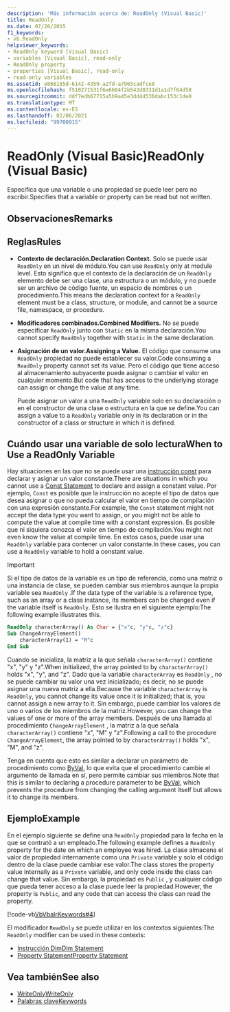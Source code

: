 ```yaml
---
description: 'Más información acerca de: ReadOnly (Visual Basic)'
title: ReadOnly
ms.date: 07/20/2015
f1_keywords:
- vb.ReadOnly
helpviewer_keywords:
- ReadOnly keyword [Visual Basic]
- variables [Visual Basic], read-only
- ReadOnly property
- properties [Visual Basic], read-only
- read-only variables
ms.assetid: e868185d-6142-4359-a2fd-a7965cadfce8
ms.openlocfilehash: f510271531f6e6604f2b542d8331d1a1d7f64d58
ms.sourcegitcommit: ddf7edb67715a5b9a45e3dd44536dabc153c1de0
ms.translationtype: MT
ms.contentlocale: es-ES
ms.lasthandoff: 02/06/2021
ms.locfileid: "99700915"
---
```

# <a name="readonly-visual-basic"></a><span data-ttu-id="5dfbe-103">ReadOnly (Visual Basic)</span><span class="sxs-lookup"><span data-stu-id="5dfbe-103">ReadOnly (Visual Basic)</span></span>

<span data-ttu-id="5dfbe-104">Especifica que una variable o una propiedad se puede leer pero no escribir.</span><span class="sxs-lookup"><span data-stu-id="5dfbe-104">Specifies that a variable or property can be read but not written.</span></span>

## <a name="remarks"></a><span data-ttu-id="5dfbe-105">Observaciones</span><span class="sxs-lookup"><span data-stu-id="5dfbe-105">Remarks</span></span>

## <a name="rules"></a><span data-ttu-id="5dfbe-106">Reglas</span><span class="sxs-lookup"><span data-stu-id="5dfbe-106">Rules</span></span>

- <span data-ttu-id="5dfbe-107">**Contexto de declaración.**</span><span class="sxs-lookup"><span data-stu-id="5dfbe-107">**Declaration Context.**</span></span> <span data-ttu-id="5dfbe-108">Solo se puede usar `ReadOnly` en un nivel de módulo.</span><span class="sxs-lookup"><span data-stu-id="5dfbe-108">You can use `ReadOnly` only at module level.</span></span> <span data-ttu-id="5dfbe-109">Esto significa que el contexto de la declaración de un `ReadOnly` elemento debe ser una clase, una estructura o un módulo, y no puede ser un archivo de código fuente, un espacio de nombres o un procedimiento.</span><span class="sxs-lookup"><span data-stu-id="5dfbe-109">This means the declaration context for a `ReadOnly` element must be a class, structure, or module, and cannot be a source file, namespace, or procedure.</span></span>

- <span data-ttu-id="5dfbe-110">**Modificadores combinados.**</span><span class="sxs-lookup"><span data-stu-id="5dfbe-110">**Combined Modifiers.**</span></span> <span data-ttu-id="5dfbe-111">No se puede especificar `ReadOnly` junto con `Static` en la misma declaración.</span><span class="sxs-lookup"><span data-stu-id="5dfbe-111">You cannot specify `ReadOnly` together with `Static` in the same declaration.</span></span>

- <span data-ttu-id="5dfbe-112">**Asignación de un valor.**</span><span class="sxs-lookup"><span data-stu-id="5dfbe-112">**Assigning a Value.**</span></span> <span data-ttu-id="5dfbe-113">El código que consume una `ReadOnly` propiedad no puede establecer su valor.</span><span class="sxs-lookup"><span data-stu-id="5dfbe-113">Code consuming a `ReadOnly` property cannot set its value.</span></span> <span data-ttu-id="5dfbe-114">Pero el código que tiene acceso al almacenamiento subyacente puede asignar o cambiar el valor en cualquier momento.</span><span class="sxs-lookup"><span data-stu-id="5dfbe-114">But code that has access to the underlying storage can assign or change the value at any time.</span></span>

     <span data-ttu-id="5dfbe-115">Puede asignar un valor a una `ReadOnly` variable solo en su declaración o en el constructor de una clase o estructura en la que se define.</span><span class="sxs-lookup"><span data-stu-id="5dfbe-115">You can assign a value to a `ReadOnly` variable only in its declaration or in the constructor of a class or structure in which it is defined.</span></span>

## <a name="when-to-use-a-readonly-variable"></a><span data-ttu-id="5dfbe-116">Cuándo usar una variable de solo lectura</span><span class="sxs-lookup"><span data-stu-id="5dfbe-116">When to Use a ReadOnly Variable</span></span>

<span data-ttu-id="5dfbe-117">Hay situaciones en las que no se puede usar una [instrucción const](../statements/const-statement.md) para declarar y asignar un valor constante.</span><span class="sxs-lookup"><span data-stu-id="5dfbe-117">There are situations in which you cannot use a [Const Statement](../statements/const-statement.md) to declare and assign a constant value.</span></span> <span data-ttu-id="5dfbe-118">Por ejemplo, `Const` es posible que la instrucción no acepte el tipo de datos que desea asignar o que no pueda calcular el valor en tiempo de compilación con una expresión constante.</span><span class="sxs-lookup"><span data-stu-id="5dfbe-118">For example, the `Const` statement might not accept the data type you want to assign, or you might not be able to compute the value at compile time with a constant expression.</span></span> <span data-ttu-id="5dfbe-119">Es posible que ni siquiera conozca el valor en tiempo de compilación.</span><span class="sxs-lookup"><span data-stu-id="5dfbe-119">You might not even know the value at compile time.</span></span> <span data-ttu-id="5dfbe-120">En estos casos, puede usar una `ReadOnly` variable para contener un valor constante.</span><span class="sxs-lookup"><span data-stu-id="5dfbe-120">In these cases, you can use a `ReadOnly` variable to hold a constant value.</span></span>

> [!IMPORTANT]
> <span data-ttu-id="5dfbe-121">Si el tipo de datos de la variable es un tipo de referencia, como una matriz o una instancia de clase, se pueden cambiar sus miembros aunque la propia variable sea `ReadOnly` .</span><span class="sxs-lookup"><span data-stu-id="5dfbe-121">If the data type of the variable is a reference type, such as an array or a class instance, its members can be changed even if the variable itself is `ReadOnly`.</span></span> <span data-ttu-id="5dfbe-122">Esto se ilustra en el siguiente ejemplo:</span><span class="sxs-lookup"><span data-stu-id="5dfbe-122">The following example illustrates this.</span></span>

```vb
ReadOnly characterArray() As Char = {"x"c, "y"c, "z"c}
Sub ChangeArrayElement()
    characterArray(1) = "M"c
End Sub
```

<span data-ttu-id="5dfbe-123">Cuando se inicializa, la matriz a la que señala `characterArray()` contiene "x", "y" y "z".</span><span class="sxs-lookup"><span data-stu-id="5dfbe-123">When initialized, the array pointed to by `characterArray()` holds "x", "y", and "z".</span></span> <span data-ttu-id="5dfbe-124">Dado que la variable `characterArray` es `ReadOnly` , no se puede cambiar su valor una vez inicializado; es decir, no se puede asignar una nueva matriz a ella.</span><span class="sxs-lookup"><span data-stu-id="5dfbe-124">Because the variable `characterArray` is `ReadOnly`, you cannot change its value once it is initialized; that is, you cannot assign a new array to it.</span></span> <span data-ttu-id="5dfbe-125">Sin embargo, puede cambiar los valores de uno o varios de los miembros de la matriz.</span><span class="sxs-lookup"><span data-stu-id="5dfbe-125">However, you can change the values of one or more of the array members.</span></span> <span data-ttu-id="5dfbe-126">Después de una llamada al procedimiento `ChangeArrayElement` , la matriz a la que señala `characterArray()` contiene "x", "M" y "z".</span><span class="sxs-lookup"><span data-stu-id="5dfbe-126">Following a call to the procedure `ChangeArrayElement`, the array pointed to by `characterArray()` holds "x", "M", and "z".</span></span>

<span data-ttu-id="5dfbe-127">Tenga en cuenta que esto es similar a declarar un parámetro de procedimiento como [ByVal](byval.md), lo que evita que el procedimiento cambie el argumento de llamada en sí, pero permite cambiar sus miembros.</span><span class="sxs-lookup"><span data-stu-id="5dfbe-127">Note that this is similar to declaring a procedure parameter to be [ByVal](byval.md), which prevents the procedure from changing the calling argument itself but allows it to change its members.</span></span>

## <a name="example"></a><span data-ttu-id="5dfbe-128">Ejemplo</span><span class="sxs-lookup"><span data-stu-id="5dfbe-128">Example</span></span>

<span data-ttu-id="5dfbe-129">En el ejemplo siguiente se define una `ReadOnly` propiedad para la fecha en la que se contrató a un empleado.</span><span class="sxs-lookup"><span data-stu-id="5dfbe-129">The following example defines a `ReadOnly` property for the date on which an employee was hired.</span></span> <span data-ttu-id="5dfbe-130">La clase almacena el valor de propiedad internamente como una `Private` variable y solo el código dentro de la clase puede cambiar ese valor.</span><span class="sxs-lookup"><span data-stu-id="5dfbe-130">The class stores the property value internally as a `Private` variable, and only code inside the class can change that value.</span></span> <span data-ttu-id="5dfbe-131">Sin embargo, la propiedad es `Public` , y cualquier código que pueda tener acceso a la clase puede leer la propiedad.</span><span class="sxs-lookup"><span data-stu-id="5dfbe-131">However, the property is `Public`, and any code that can access the class can read the property.</span></span>

[!code-vb[VbVbalrKeywords#4](~/samples/snippets/visualbasic/VS_Snippets_VBCSharp/VbVbalrKeywords/VB/Class1.vb#4)]

<span data-ttu-id="5dfbe-132">El modificador `ReadOnly` se puede utilizar en los contextos siguientes:</span><span class="sxs-lookup"><span data-stu-id="5dfbe-132">The `ReadOnly` modifier can be used in these contexts:</span></span>

- [<span data-ttu-id="5dfbe-133">Instrucción Dim</span><span class="sxs-lookup"><span data-stu-id="5dfbe-133">Dim Statement</span></span>](../statements/dim-statement.md)
- [<span data-ttu-id="5dfbe-134">Property Statement</span><span class="sxs-lookup"><span data-stu-id="5dfbe-134">Property Statement</span></span>](../statements/property-statement.md)

## <a name="see-also"></a><span data-ttu-id="5dfbe-135">Vea también</span><span class="sxs-lookup"><span data-stu-id="5dfbe-135">See also</span></span>

- [<span data-ttu-id="5dfbe-136">WriteOnly</span><span class="sxs-lookup"><span data-stu-id="5dfbe-136">WriteOnly</span></span>](writeonly.md)
- [<span data-ttu-id="5dfbe-137">Palabras clave</span><span class="sxs-lookup"><span data-stu-id="5dfbe-137">Keywords</span></span>](../keywords/index.md)
